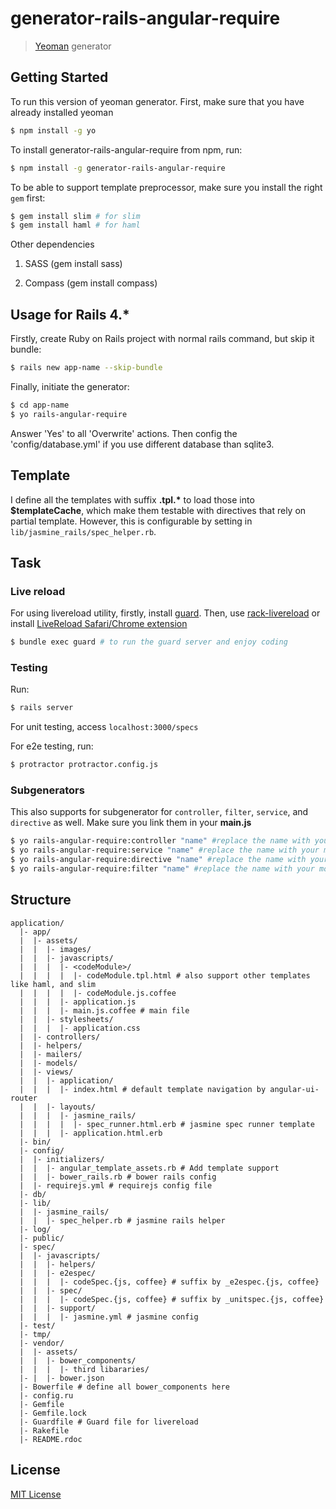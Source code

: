 # generator-rails-angular-require

> [Yeoman](http://yeoman.io) generator


## Getting Started

To run this version of yeoman generator. First, make sure that you have already installed yeoman

```bash
$ npm install -g yo
```

To install generator-rails-angular-require from npm, run:

```bash
$ npm install -g generator-rails-angular-require
```

To be able to support template preprocessor, make sure you install the right `gem` first:

```bash
$ gem install slim # for slim
$ gem install haml # for haml
```
Other dependencies

1. SASS (gem install sass)

2. Compass (gem install compass)


## Usage for Rails 4.*

Firstly, create Ruby on Rails project with normal rails command, but skip it bundle:

```bash
$ rails new app-name --skip-bundle
```

Finally, initiate the generator:

```bash
$ cd app-name
$ yo rails-angular-require
```

Answer 'Yes' to all 'Overwrite' actions. Then config the 'config/database.yml' if you use different
database than sqlite3.

## Template
I define all the templates with suffix __.tpl.*__ to load those into __$templateCache__, which make them testable
with directives that rely on partial template. However, this is configurable by setting in `lib/jasmine_rails/spec_helper.rb`.

## Task

### Live reload

For using livereload utility, firstly, install [guard](https://github.com/guard/guard-livereload). Then, use [rack-livereload](https://github.com/johnbintz/rack-livereload)
or install [LiveReload Safari/Chrome extension](http://feedback.livereload.com/knowledgebase/articles/86242-how-do-i-install-and-use-the-browser-extensions-)

```bash
$ bundle exec guard # to run the guard server and enjoy coding
```

### Testing

Run:

```bash
$ rails server
```

For unit testing, access `localhost:3000/specs`

For e2e testing, run:

```bash
$ protractor protractor.config.js
```

### Subgenerators

This also supports for subgenerator for `controller`, `filter`, `service`, and `directive` as well. Make sure you link them in your
__main.js__
```bash
$ yo rails-angular-require:controller "name" #replace the name with your module name
$ yo rails-angular-require:service "name" #replace the name with your module name
$ yo rails-angular-require:directive "name" #replace the name with your module name
$ yo rails-angular-require:filter "name" #replace the name with your module name

```
## Structure

```
application/
  |- app/
  |  |- assets/
  |  |  |- images/
  |  |  |- javascripts/
  |  |  |  |- <codeModule>/
  |  |  |  |  |- codeModule.tpl.html # also support other templates like haml, and slim
  |  |  |  |  |- codeModule.js.coffee
  |  |  |  |- application.js
  |  |  |  |- main.js.coffee # main file
  |  |  |- stylesheets/
  |  |  |  |- application.css
  |  |- controllers/
  |  |- helpers/
  |  |- mailers/
  |  |- models/
  |  |- views/
  |  |  |- application/
  |  |  |  |- index.html # default template navigation by angular-ui-router
  |  |  |- layouts/
  |  |  |  |- jasmine_rails/
  |  |  |  |  |- spec_runner.html.erb # jasmine spec runner template
  |  |  |  |- application.html.erb
  |- bin/
  |- config/
  |  |- initializers/
  |  |  |- angular_template_assets.rb # Add template support
  |  |  |- bower_rails.rb # bower rails config
  |  |- requirejs.yml # requirejs config file
  |- db/
  |- lib/
  |  |- jasmine_rails/
  |  |  |- spec_helper.rb # jasmine rails helper
  |- log/
  |- public/
  |- spec/
  |  |- javascripts/
  |  |  |- helpers/
  |  |  |- e2espec/
  |  |  |  |- codeSpec.{js, coffee} # suffix by _e2espec.{js, coffee}
  |  |  |- spec/
  |  |  |  |- codeSpec.{js, coffee} # suffix by _unitspec.{js, coffee}
  |  |  |- support/
  |  |  |  |- jasmine.yml # jasmine config
  |- test/
  |- tmp/
  |- vendor/
  |  |- assets/
  |  |  |- bower_components/
  |  |  |  |- third libararies/
  |- |  |- bower.json
  |- Bowerfile # define all bower_components here
  |- config.ru
  |- Gemfile
  |- Gemfile.lock
  |- Guardfile # Guard file for livereload
  |- Rakefile
  |- README.rdoc
```

## License

[MIT License](http://en.wikipedia.org/wiki/MIT_License)
